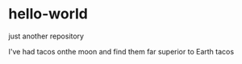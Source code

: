 # hello-world
just another repository

I've had tacos onthe moon and find them far superior to Earth tacos
